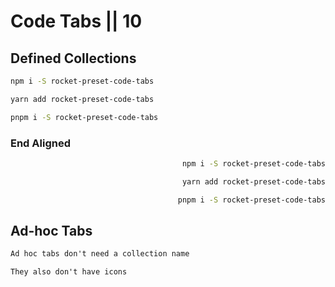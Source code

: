 # Code Tabs || 10

## Defined Collections

<code-tabs collection="package-managers" default-tab="npm">

  ```bash tab npm
  npm i -S rocket-preset-code-tabs
  ```

  ```bash tab yarn
  yarn add rocket-preset-code-tabs
  ```

  ```bash tab pnpm
  pnpm i -S rocket-preset-code-tabs
  ```

</code-tabs>

### End Aligned

<code-tabs collection="package-managers" default-tab="npm" align="end">

  ```bash tab npm
  npm i -S rocket-preset-code-tabs
  ```

  ```bash tab yarn
  yarn add rocket-preset-code-tabs
  ```

  ```bash tab pnpm
  pnpm i -S rocket-preset-code-tabs
  ```

</code-tabs>

## Ad-hoc Tabs

<code-tabs default-tab="ad-hoc.md">

  ```md tab ad-hoc.md
  Ad hoc tabs don't need a collection name
  ```

  ```md tab no-icon.md
  They also don't have icons
  ```

</code-tabs>

